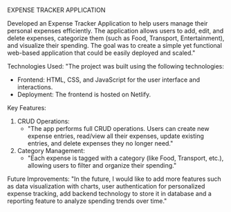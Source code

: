 EXPENSE TRACKER APPLICATION

Developed an Expense Tracker Application to help users manage their personal expenses efficiently. The application allows users to add, edit, and delete expenses, categorize them (such as Food, Transport, Entertainment), and visualize their spending. The goal was to create a simple yet functional web-based application that could be easily deployed and scaled."

Technologies Used:
"The project was built using the following technologies:
* Frontend: HTML, CSS, and JavaScript for the user interface and interactions.
* Deployment: The frontend is hosted on Netlify.

Key Features:
1. CRUD Operations:
    * "The app performs full CRUD operations. Users can create new expense entries, read/view all their expenses, update existing entries, and delete expenses they no longer need."
2. Category Management:
    * "Each expense is tagged with a category (like Food, Transport, etc.), allowing users to filter and organize their spending."
  
Future Improvements:
"In the future, I would like to add more features such as data visualization with charts, user authentication for personalized expense tracking, add backend technology to store it in database and a reporting feature to analyze spending trends over time."
